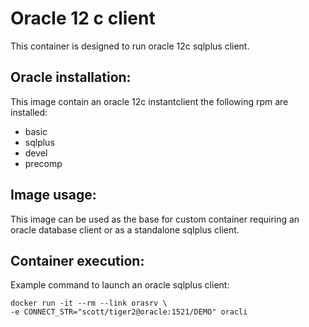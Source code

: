 # Oracle 12 c client

This container is designed to run oracle 12c sqlplus client.


## Oracle installation:

This image contain an oracle 12c instantclient the following rpm are installed:
  - basic
  - sqlplus
  - devel
  - precomp

## Image usage:

This image can be used as the base for custom container requiring an oracle database client or as a standalone sqlplus client.

## Container execution:

Example command to launch an oracle sqlplus client:

```
docker run -it --rm --link orasrv \
-e CONNECT_STR="scott/tiger2@oracle:1521/DEMO" oracli
```
